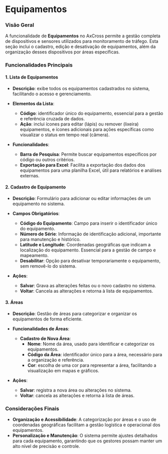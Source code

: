 

# Equipamentos 

### Visão Geral
A funcionalidade de **Equipamentos** no AxCross permite a gestão completa de dispositivos e sensores utilizados para monitoramento de tráfego. Esta seção inclui o cadastro, edição e desativação de equipamentos, além da organização desses dispositivos por áreas específicas.

### Funcionalidades Principais

#### 1. Lista de Equipamentos
- **Descrição**: exibe todos os equipamentos cadastrados no sistema, facilitando o acesso e gerenciamento.
- **Elementos da Lista**:
    - **Código**: identificador único do equipamento, essencial para a gestão e referência cruzada de dados.
    - **Ação**: inclui ícones para editar (lápis) ou remover (lixeira) equipamentos, e ícones adicionais para ações específicas como visualizar o status em tempo real (câmera).

- **Funcionalidades**:
    - **Barra de Pesquisa**: Permite buscar equipamentos específicos por código ou outros critérios.
    - **Exportação para Excel**: Facilita a exportação dos dados dos equipamentos para uma planilha Excel, útil para relatórios e análises externas.

#### 2. Cadastro de Equipamento
- **Descrição**: Formulário para adicionar ou editar informações de um equipamento no sistema.
- **Campos Obrigatórios**:
    - **Código do Equipamento**: Campo para inserir o identificador único do equipamento.
    - **Número de Série**: Informação de identificação adicional, importante para manutenção e histórico.
    - **Latitude e Longitude**: Coordenadas geográficas que indicam a localização do equipamento. Essencial para a gestão de campo e mapeamento.
    - **Desabilitar**: Opção para desativar temporariamente o equipamento, sem removê-lo do sistema.

- **Ações**:
    - **Salvar**: Grava as alterações feitas ou o novo cadastro no sistema.
    - **Voltar**: Cancela as alterações e retorna à lista de equipamentos.

#### 3. Áreas
- **Descrição**: Gestão de áreas para categorizar e organizar os equipamentos de forma eficiente.
- **Funcionalidades de Áreas**:
    - **Cadastro de Nova Área**:
        - **Nome**: Nome da área, usado para identificar e categorizar os equipamentos.
        - **Código da Área**: identificador único para a área, necessário para a organização e referência.
        - **Cor**: escolha de uma cor para representar a área, facilitando a visualização em mapas e gráficos.

- **Ações**:
    - **Salvar**: registra a nova área ou alterações no sistema.
    - **Voltar**: cancela as alterações e retorna à lista de áreas.

### Considerações Finais
- **Organização e Acessibilidade**: A categorização por áreas e o uso de coordenadas geográficas facilitam a gestão logística e operacional dos equipamentos.
- **Personalização e Manutenção**: O sistema permite ajustes detalhados para cada equipamento, garantindo que os gestores possam manter um alto nível de precisão e controle.

